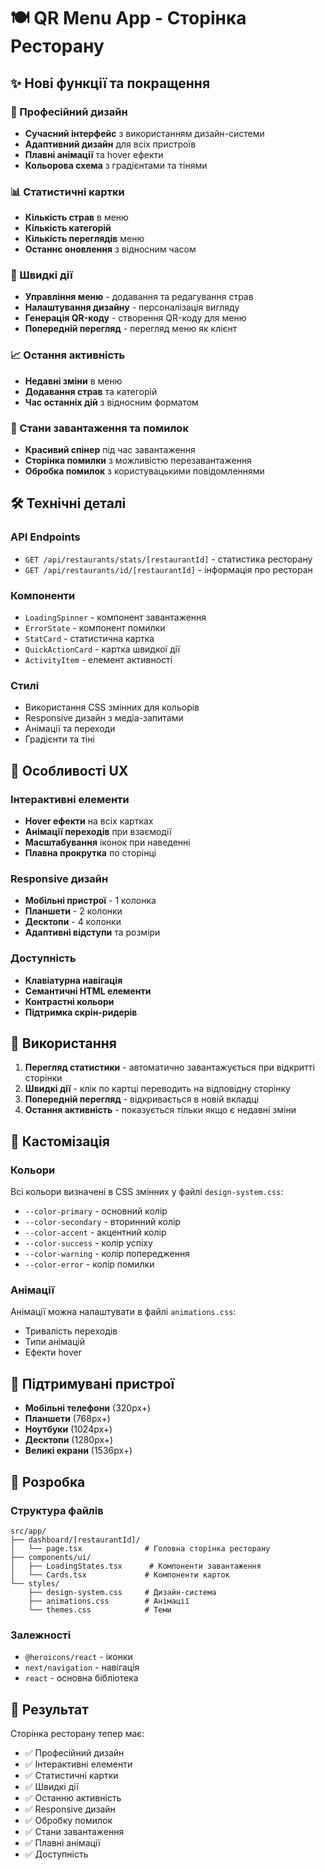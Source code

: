 # 🍽️ QR Menu App - Сторінка Ресторану

## ✨ Нові функції та покращення

### 🎨 Професійний дизайн
- **Сучасний інтерфейс** з використанням дизайн-системи
- **Адаптивний дизайн** для всіх пристроїв
- **Плавні анімації** та hover ефекти
- **Кольорова схема** з градієнтами та тінями

### 📊 Статистичні картки
- **Кількість страв** в меню
- **Кількість категорій** 
- **Кількість переглядів** меню
- **Останнє оновлення** з відносним часом

### 🚀 Швидкі дії
- **Управління меню** - додавання та редагування страв
- **Налаштування дизайну** - персоналізація вигляду
- **Генерація QR-коду** - створення QR-коду для меню
- **Попередній перегляд** - перегляд меню як клієнт

### 📈 Остання активність
- **Недавні зміни** в меню
- **Додавання страв** та категорій
- **Час останніх дій** з відносним форматом

### 🔄 Стани завантаження та помилок
- **Красивий спінер** під час завантаження
- **Сторінка помилки** з можливістю перезавантаження
- **Обробка помилок** з користувацькими повідомленнями

## 🛠️ Технічні деталі

### API Endpoints
- `GET /api/restaurants/stats/[restaurantId]` - статистика ресторану
- `GET /api/restaurants/id/[restaurantId]` - інформація про ресторан

### Компоненти
- `LoadingSpinner` - компонент завантаження
- `ErrorState` - компонент помилки
- `StatCard` - статистична картка
- `QuickActionCard` - картка швидкої дії
- `ActivityItem` - елемент активності

### Стилі
- Використання CSS змінних для кольорів
- Responsive дизайн з медіа-запитами
- Анімації та переходи
- Градієнти та тіні

## 🎯 Особливості UX

### Інтерактивні елементи
- **Hover ефекти** на всіх картках
- **Анімації переходів** при взаємодії
- **Масштабування** іконок при наведенні
- **Плавна прокрутка** по сторінці

### Responsive дизайн
- **Мобільні пристрої** - 1 колонка
- **Планшети** - 2 колонки
- **Десктопи** - 4 колонки
- **Адаптивні відступи** та розміри

### Доступність
- **Клавіатурна навігація**
- **Семантичні HTML елементи**
- **Контрастні кольори**
- **Підтримка скрін-ридерів**

## 🚀 Використання

1. **Перегляд статистики** - автоматично завантажується при відкритті сторінки
2. **Швидкі дії** - клік по картці переводить на відповідну сторінку
3. **Попередній перегляд** - відкривається в новій вкладці
4. **Остання активність** - показується тільки якщо є недавні зміни

## 🎨 Кастомізація

### Кольори
Всі кольори визначені в CSS змінних у файлі `design-system.css`:
- `--color-primary` - основний колір
- `--color-secondary` - вторинний колір
- `--color-accent` - акцентний колір
- `--color-success` - колір успіху
- `--color-warning` - колір попередження
- `--color-error` - колір помилки

### Анімації
Анімації можна налаштувати в файлі `animations.css`:
- Тривалість переходів
- Типи анімацій
- Ефекти hover

## 📱 Підтримувані пристрої

- **Мобільні телефони** (320px+)
- **Планшети** (768px+)
- **Ноутбуки** (1024px+)
- **Десктопи** (1280px+)
- **Великі екрани** (1536px+)

## 🔧 Розробка

### Структура файлів
```
src/app/
├── dashboard/[restaurantId]/
│   └── page.tsx              # Головна сторінка ресторану
├── components/ui/
│   ├── LoadingStates.tsx      # Компоненти завантаження
│   └── Cards.tsx             # Компоненти карток
└── styles/
    ├── design-system.css     # Дизайн-система
    ├── animations.css        # Анімації
    └── themes.css            # Теми
```

### Залежності
- `@heroicons/react` - іконки
- `next/navigation` - навігація
- `react` - основна бібліотека

## 🎉 Результат

Сторінка ресторану тепер має:
- ✅ Професійний дизайн
- ✅ Інтерактивні елементи
- ✅ Статистичні картки
- ✅ Швидкі дії
- ✅ Останню активність
- ✅ Responsive дизайн
- ✅ Обробку помилок
- ✅ Стани завантаження
- ✅ Плавні анімації
- ✅ Доступність
